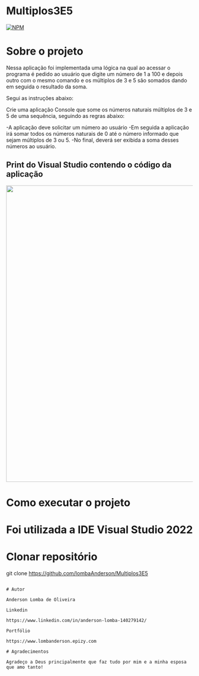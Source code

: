 # Multiplos3E5

[![NPM](https://img.shields.io/npm/l/react)](https://github.com/LombaAnderson/Multiplos3E5/blob/main/LICENSE)


# Sobre o projeto
Nessa aplicação foi implementada uma lógica na qual ao acessar o programa é pedido ao usuário que digite um número de 1 a 100 e depois outro 
com o mesmo comando e os múltiplos de 3 e 5 são somados dando em seguida o resultado da soma.

Segui as instruções abaixo:

Crie uma aplicação Console que some os números naturais múltiplos de 3 e 5 de uma sequência, seguindo as regras abaixo:

-A aplicação deve solicitar um número ao usuário
-Em seguida a aplicação irá somar todos os números naturais de 0 até o número informado que sejam múltiplos de 3 ou 5.
-No final, deverá ser exibida a soma desses números ao usuário. 


## Print do Visual Studio contendo o código da aplicação
<div align="center">
<img src="https://user-images.githubusercontent.com/60937513/185455790-d323a522-d985-47a4-a714-cc391d2090ca.png" width="800" />
</div>


# Como executar o projeto

# Foi utilizada a IDE Visual Studio 2022

# Clonar repositório
git clone https://github.com/lombaAnderson/Multiplos3E5

```

# Autor

Anderson Lomba de Oliveira

Linkedin

https://www.linkedin.com/in/anderson-lomba-140279142/

Portfólio

https://www.lombanderson.epizy.com

# Agradecimentos

Agradeço a Deus principalmente que faz tudo por mim e a minha esposa que amo tanto!
